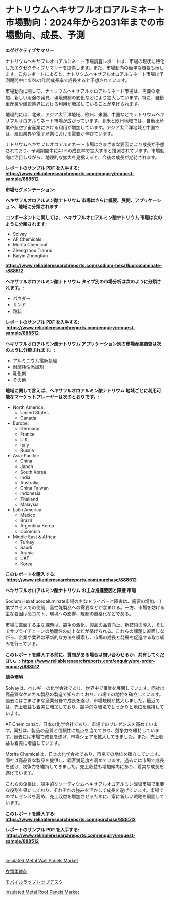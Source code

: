<p><h1>ナトリウムヘキサフルオロアルミネート市場動向：2024年から2031年までの市場動向、成長、予測</h1></p><p><strong>エグゼクティブサマリー</strong></p>
<p><p>ナトリウムヘキサフルオロアルミネート市場調査レポートは、市場の現状に特化したエグゼクティブサマリーを提供します。また、市場動向の簡単な概要も示します。このレポートによると、ナトリウムヘキサフルオロアルミネート市場は予測期間中に4.1%の年間成長率で成長すると予想されています。</p><p>市場動向に関して、ナトリウムヘキサフルオロアルミネート市場は、需要の増加、新しい用途の発見、環境規制の変化などにより拡大しています。特に、自動車産業や建設業界における利用が増加していることが挙げられます。</p><p>地理的には、北米、アジア太平洋地域、欧州、米国、中国などでナトリウムヘキサフルオロアルミネート市場が広がっています。北米と欧州地域では、自動車産業や航空宇宙産業における利用が増加しています。アジア太平洋地域と中国では、建設業界や電子産業における需要が伸びています。</p><p>ナトリウムヘキサフルオロアルミネート市場はさまざまな要因により成長が予想されており、予測期間中に4.1%の成長率で拡大すると推測されています。市場動向に注目しながら、地理的な拡大を見据えると、今後の成長が期待されます。</p></p>
<p><strong>レポートのサンプル PDF を入手する: <a href="https://www.reliableresearchreports.com/enquiry/request-sample/888512">https://www.reliableresearchreports.com/enquiry/request-sample/888512</a></strong></p>
<p><strong>市場セグメンテーション:</strong></p>
<p><strong> ヘキサフルオロアルミン酸ナトリウム 市場はさらに概要、展開、アプリケーション、地域に分類されます :</strong></p>
<p><strong>コンポーネントに関しては、 ヘキサフルオロアルミン酸ナトリウム 市場は次のように分類されます: &nbsp;</strong></p>
<p><ul><li>Solvay</li><li>AF Chemicals</li><li>Morita Chemical</li><li>Zhengzhou Tianrui</li><li>Baiyin Zhongtian</li></ul></p>
<p><strong><a href="https://www.reliableresearchreports.com/sodium-hexafluoroaluminate-r888512">https://www.reliableresearchreports.com/sodium-hexafluoroaluminate-r888512</a></strong></p>
<p><strong> ヘキサフルオロアルミン酸ナトリウム タイプ別の市場分析は次のように分類されます。:</strong></p>
<p><ul><li>パウダー</li><li>サンド</li><li>粒状</li></ul></p>
<p><strong>レポートのサンプル PDF を入手する: &nbsp;<a href="https://www.reliableresearchreports.com/enquiry/request-sample/888512">https://www.reliableresearchreports.com/enquiry/request-sample/888512</a></strong></p>
<p><strong> ヘキサフルオロアルミン酸ナトリウム アプリケーション別の市場産業調査は次のように分類されます。:</strong></p>
<p><ul><li>アルミニウム電解処理</li><li>耐摩耗性添加剤</li><li>乳化剤</li><li>その他</li></ul></p>
<p><strong>地域に関して言えば、ヘキサフルオロアルミン酸ナトリウム 地域ごとに利用可能なマーケットプレーヤーは次のとおりです。:</strong></p>
<p><ul>
    <li>
        North America:
        <ul>
            <li>United States</li>
            <li>Canada</li>
        </ul>
    </li>
    <li>
        Europe:
        <ul>
            <li>Germany</li>
            <li>France</li>
            <li>U.K.</li>
            <li>Italy</li>
            <li>Russia</li>
        </ul>
    </li>
    <li>
        Asia-Pacific:
        <ul>
            <li>China</li>
            <li>Japan</li>
            <li>South Korea</li>
            <li>India</li>
            <li>Australia</li>
            <li>China Taiwan</li>
            <li>Indonesia</li>
            <li>Thailand</li>
            <li>Malaysia</li>
        </ul>
    </li>
    <li>
        Latin America:
        <ul>
            <li>Mexico</li>
            <li>Brazil</li>
            <li>Argentina Korea</li>
            <li>Colombia</li>
        </ul>
    </li>
    <li>
        Middle East & Africa:
        <ul>
            <li>Turkey</li>
            <li>Saudi</li>
            <li>Arabia</li>
            <li>UAE</li>
            <li>Korea</li>
        </ul>
    </li>
    </ul></p>
<p><strong>このレポートを購入する: &nbsp;<a href="https://www.reliableresearchreports.com/purchase/888512">https://www.reliableresearchreports.com/purchase/888512</a></strong></p>
<p><strong>ヘキサフルオロアルミン酸ナトリウム の主な推進要因と障壁 市場</strong></p>
<p><p>Sodium Hexafluoroaluminate市場の主なドライバーと障害は、需要の増加、工業プロセスでの使用、高性能製品への需要などが含まれる。一方、市場を妨げる主な要因は高コスト、環境への影響、規制の厳格化などである。</p><p>市場に直面する主な課題は、競争の激化、製品の品質向上、新技術の導入、そしてサプライチェーンの脆弱性の向上などが挙げられる。これらの課題に直面しながら、企業や業界は革新的な方法を模索し、市場の成長と発展を促進する取り組みを行っている。</p></p>
<p><strong>このレポートを購入する前に、質問がある場合は問い合わせるか、共有してください。:&nbsp; <a href="https://www.reliableresearchreports.com/enquiry/pre-order-enquiry/888512">https://www.reliableresearchreports.com/enquiry/pre-order-enquiry/888512</a></strong></p>
<p><strong>競争環境</strong></p>
<p><p>Solvayは、ベルギーの化学会社であり、世界中で事業を展開しています。同社は高品質なケミカル製品の製造で知られており、市場での地位を確立しています。過去にはさまざまな産業分野で成長を遂げ、市場規模が拡大しました。最近では、売上収益も着実に増加しており、競争的な環境でしっかりと地位を維持しています。</p><p>AF Chemicalsは、日本の化学会社であり、市場でのプレゼンスを高めています。同社は、製品の品質と信頼性に焦点を当てており、競争力を維持しています。過去には市場で成長を遂げ、市場シェアを拡大してきました。また、売上収益も着実に増加しています。</p><p>Morita Chemicalは、日本の化学会社であり、市場での地位を確立しています。同社は高品質な製品を提供し、顧客満足度を高めています。過去には市場で成長を遂げ、競争力を維持してきました。売上収益も増加傾向にあり、着実な成長を遂げています。</p><p>これらの企業は、競争的なソーディウムヘキサフルオロアルミン酸塩市場で重要な役割を果たしており、それぞれの強みを活かして成長を遂げています。市場でのプレゼンスを高め、売上収益を増加させるために、常に新しい戦略を展開しています。</p></p>
<p><strong>このレポートを購入する: &nbsp; <a href="https://www.reliableresearchreports.com/purchase/888512">https://www.reliableresearchreports.com/purchase/888512</a></strong></p>
<p><strong>レポートのサンプル PDF を入手する: &nbsp;<a href="https://www.reliableresearchreports.com/enquiry/request-sample/888512">https://www.reliableresearchreports.com/enquiry/request-sample/888512</a></strong><strong></strong></p>
<p>&nbsp;</p>
<p><p><a href="https://issuu.com/reportprime-2/docs/insulated-metal-wall-panels-market-size-2030.pptx">Insulated Metal Wall Panels Market</a></p><p><a href="https://github.com/mohamedbakry57/Market-Research-Report-List-3/blob/main/790506432572.md">衣類柔軟剤</a></p><p><a href="https://github.com/zjkmgcs938405/Market-Research-Report-List-1/blob/main/878532032573.md">モバイルラップトップデスク</a></p><p><a href="https://issuu.com/reportprime-2/docs/insulated-metal-roof-panels-market-size-2030.pptx">Insulated Metal Roof Panels Market</a></p></p>